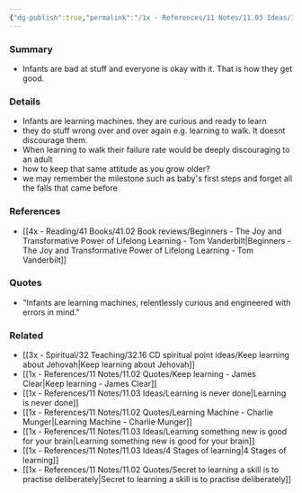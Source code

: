 ```yaml
---
{"dg-publish":true,"permalink":"/1x - References/11 Notes/11.03 Ideas/Infants are not discouraged by failure/","title":"Infants are not discouraged by failure","noteIcon":""}
---
```



### Summary
- Infants are bad at stuff and everyone is okay with it. That is how they get good.

### Details
- Infants are learning machines. they are curious and ready to learn
- they do stuff wrong over and over again e.g. learning to walk. It doesnt discourage them.
- When learning to walk their failure rate would be deeply discouraging to an adult
- how to keep that same attitude as you grow older?
- we may remember the milestone such as baby's first steps and forget all the falls that came before

### References
- [[4x - Reading/41 Books/41.02 Book reviews/Beginners - The Joy and Transformative Power of Lifelong Learning - Tom Vanderbilt\|Beginners - The Joy and Transformative Power of Lifelong Learning - Tom Vanderbilt]]

### Quotes
- "Infants are learning machines, relentlessly curious and engineered with errors in mind." 

### Related
- [[3x - Spiritual/32 Teaching/32.16 CD spiritual point ideas/Keep learning about Jehovah\|Keep learning about Jehovah]]
- [[1x - References/11 Notes/11.02 Quotes/Keep learning - James Clear\|Keep learning - James Clear]]
- [[1x - References/11 Notes/11.03 Ideas/Learning is never done\|Learning is never done]]
- [[1x - References/11 Notes/11.02 Quotes/Learning Machine - Charlie Munger\|Learning Machine - Charlie Munger]]
- [[1x - References/11 Notes/11.03 Ideas/Learning something new is good for your brain\|Learning something new is good for your brain]]
- [[1x - References/11 Notes/11.03 Ideas/4 Stages of learning\|4 Stages of learning]]
- [[1x - References/11 Notes/11.02 Quotes/Secret to learning a skill is to practise deliberately\|Secret to learning a skill is to practise deliberately]]